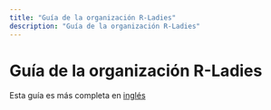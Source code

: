 ```yaml
---
title: "Guía de la organización R-Ladies"
description: "Guía de la organización R-Ladies"
---
```

  
# Guía de la organización R-Ladies
  
Esta guía es más completa en [inglés](/)